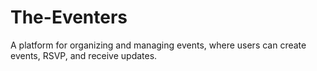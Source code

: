 # The-Eventers
A platform for organizing and managing events, where users can create events, RSVP, and receive updates. 
